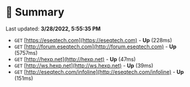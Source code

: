 # 📖 Summary
Last updated: **3/28/2022, 5:55:35 PM**

- `GET` [https://eseqtech.com](https://eseqtech.com) - **Up** (228ms)
- `GET` [http://forum.eseqtech.com](http://forum.eseqtech.com) - **Up** (5757ms)
- `GET` [http://hexp.net](http://hexp.net) - **Up** (47ms)
- `GET` [http://ws.hexp.net](http://ws.hexp.net) - **Up** (39ms)
- `GET` [http://eseqtech.com/infoline](http://eseqtech.com/infoline) - **Up** (151ms)

